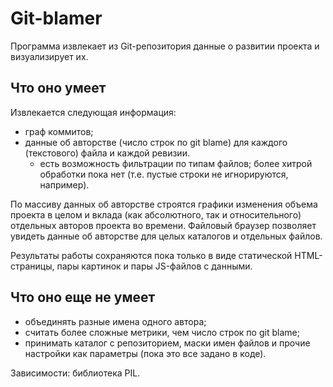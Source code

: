 ﻿Git-blamer
===========

Программа извлекает из Git-репозитория данные о развитии проекта и визуализирует их.

Что оно умеет
--------------

Извлекается следующая информация:
 * граф коммитов;
 * данные об авторстве (число строк по git blame) для каждого (текстового) файла и каждой ревизии.
   * есть возможность фильтрации по типам файлов; более хитрой обработки пока нет (т.е. пустые строки не игнорируются, например).
 
По массиву данных об авторстве строятся графики изменения объема проекта в целом и вклада (как абсолютного, так и относительного) отдельных авторов проекта во времени. Файловый браузер позволяет увидеть данные об авторстве для целых каталогов и отдельных файлов.

Результаты работы сохраняются пока только в виде статической HTML-страницы, пары картинок и пары JS-файлов с данными.

Что оно еще не умеет
---------------------
 * объединять разные имена одного автора;
 * считать более сложные метрики, чем число строк по git blame;
 * принимать каталог с репозиторием, маски имен файлов и прочие настройки как параметры (пока это все задано в коде).

Зависимости: библиотека PIL.
